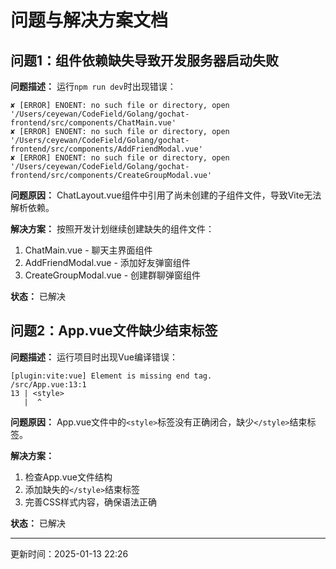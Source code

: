 # 问题与解决方案文档

## 问题1：组件依赖缺失导致开发服务器启动失败

**问题描述：**
运行`npm run dev`时出现错误：
```
✘ [ERROR] ENOENT: no such file or directory, open '/Users/ceyewan/CodeField/Golang/gochat-frontend/src/components/ChatMain.vue'
✘ [ERROR] ENOENT: no such file or directory, open '/Users/ceyewan/CodeField/Golang/gochat-frontend/src/components/AddFriendModal.vue'  
✘ [ERROR] ENOENT: no such file or directory, open '/Users/ceyewan/CodeField/Golang/gochat-frontend/src/components/CreateGroupModal.vue'
```

**问题原因：**
ChatLayout.vue组件中引用了尚未创建的子组件文件，导致Vite无法解析依赖。

**解决方案：**
按照开发计划继续创建缺失的组件文件：
1. ChatMain.vue - 聊天主界面组件
2. AddFriendModal.vue - 添加好友弹窗组件
3. CreateGroupModal.vue - 创建群聊弹窗组件

**状态：** 已解决

## 问题2：App.vue文件缺少结束标签

**问题描述：**
运行项目时出现Vue编译错误：
```
[plugin:vite:vue] Element is missing end tag.
/src/App.vue:13:1
13 | <style>
   |  ^
```

**问题原因：**
App.vue文件中的`<style>`标签没有正确闭合，缺少`</style>`结束标签。

**解决方案：**
1. 检查App.vue文件结构
2. 添加缺失的`</style>`结束标签
3. 完善CSS样式内容，确保语法正确

**状态：** 已解决

---
更新时间：2025-01-13 22:26
